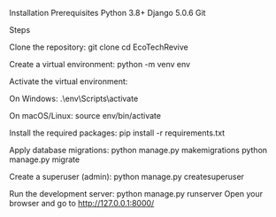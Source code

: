 Installation Prerequisites
Python 3.8+
Django 5.0.6
Git

Steps

Clone the repository:
git clone <github link>
cd EcoTechRevive

Create a virtual environment:
python -m venv env

Activate the virtual environment:

On Windows:
.\env\Scripts\activate

On macOS/Linux:
source env/bin/activate

Install the required packages:
pip install -r requirements.txt

Apply database migrations:
python manage.py makemigrations
python manage.py migrate

Create a superuser (admin):
python manage.py createsuperuser

Run the development server:
python manage.py runserver
Open your browser and go to http://127.0.0.1:8000/



